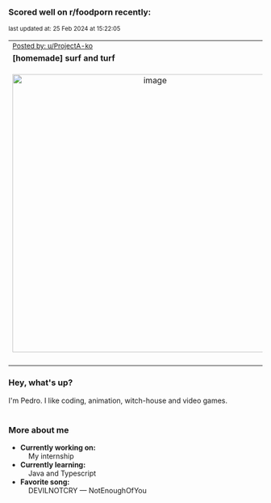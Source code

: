 ### Scored well on r/foodporn recently:

<p align="left"><sub>last updated at: 25 Feb 2024 at 15:22:05</sub></p>

|   |
| --- |
| <sub>[Posted by: u/ProjectA-ko][source]</sub> |
| **[homemade] surf and turf** | 
|<p align="center"> <img alt="image" src="https://i.redd.it/8cpt4odt48kc1.jpeg" width="550" /> </p>|
|   |

### Hey, what's up?

I'm Pedro. I like coding, animation, witch-house and video games.<br><br>

### More about me
- **Currently working on:**  
&nbsp;&nbsp;&nbsp;&nbsp;My internship
- **Currently learning:**  
&nbsp;&nbsp;&nbsp;&nbsp;Java and Typescript
- **Favorite song:**  
&nbsp;&nbsp;&nbsp;&nbsp;DEVILNOTCRY — NotEnoughOfYou<br><br>

  



  
  
  
[linkedin]: https://linkedin.com/in/pedro-h-r-gomes-8a487b14a/
[gmail]: mailto:pilique11@gmail.com
[source]: https://reddit.com/r/FoodPorn/comments/1axlqvm/homemade_surf_and_turf/
[redditAPI]: https://www.reddit.com/dev/api/